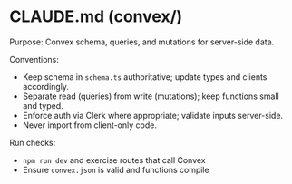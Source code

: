 # CLAUDE.md (convex/)

Purpose: Convex schema, queries, and mutations for server-side data.

Conventions:

- Keep schema in `schema.ts` authoritative; update types and clients accordingly.
- Separate read (queries) from write (mutations); keep functions small and typed.
- Enforce auth via Clerk where appropriate; validate inputs server-side.
- Never import from client-only code.

Run checks:

- `npm run dev` and exercise routes that call Convex
- Ensure `convex.json` is valid and functions compile

